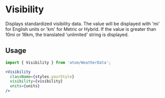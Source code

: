 # Visibility
Displays standardized visibility data. The value will be displayed with 'mi' for English
units or 'km' for Metric or Hybrid. If the value is greater than 10mi or 16km, the translated
'unlimited' string is displayed.

## Usage

```jsx
import { Visibility } from 'atom/WeatherData';

<Visibility
  className={styles.yourStyle} 
  visibility={visibility}
  units={units} 
/>
```
